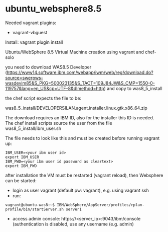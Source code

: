 ubuntu_websphere8.5
==================

Needed vagrant plugins:

- vagrant-vbguest

Install: vagrant plugin install <plugin-name>

Ubuntu/WebSphere 8.5 Virtual Machine creation using vagrant and chef-solo

you need to download WAS8.5 Developer 
(https://www14.software.ibm.com/webapp/iwm/web/reg/download.do?source=swerpws-wasdevim85&S_PKG=500023135&S_TACT=109J84JW&S_CMP=1550-0-119757&lang=en_US&cp=UTF-8&dlmethod=http) 
and copy to was8_5_install

the chef script expects the file to be:

was8_5_install/DEVELOPERSILAN.agent.installer.linux.gtk.x86_64.zip

The download requires an IBM ID, also for the installer this ID is needed. The chef install scripts source the user from the file was8_5_install/ibm_user.sh

The file needs to look like this and must be created before running vagrant up:

```
IBM_USER=<your ibm user id>
export IBM_USER
IBM_PWD=<your ibm user id password as cleartext>
export IBM_PWD
```


after installation the VM must be restarted (vagrant reload), then Websphere can be started:

- login as user vagrant (default pw: vagrant), e.g. using vagrant ssh
- run: 
```
vagrant@ubuntu-was8:~$ IBM/WebSphere/AppServer/profiles/rplan-profile/bin/startServer.sh server1
```
- access admin console: https://<server_ip>:9043/ibm/console (authentication is disabled, use any username (e.g. admin)
